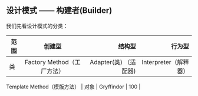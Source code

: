 ## 设计模式 —— 构建者(Builder)

我们先看设计模式的分类：

| 范围 | 创建型 | 结构型 | 行为型 |
| - | :-: | -: |  -: |
| 类 | Factory Method（工厂方法）| Adapter(类) （适配器) | Interpreter（解释器）
Template Method（模版方法）
| 对象 | Gryffindor | 100 | 
